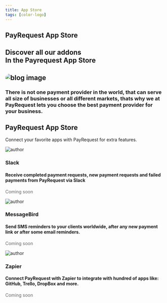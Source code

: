 ```yaml
---
title: App Store
tags: [color-logo]
---
```



<!-- Breadcrumb Start -->
<section class="breadcrumb-area">
         <div class="breadcrumb-shape"></div>
         <div class="container">
            <div class="row">
               <div class="col-lg-12">
                  <div class="breadcrumb-inn">
                     <div class="section-title wow fadeInUp" data-wow-duration="1s" data-wow-delay="0.3s">
                       <h2>PayRequest <span>App Store</span></h2>
                     </div>
                  </div>
               </div>
            </div>
         </div>
      </section>
 <!-- Breadcrumb End -->
       

<section class="about-page-section section_100">
         <div class="container">
            <div class="row">
               <div class="col-lg-12">
                  <div class="section-title wow fadeInUp" data-wow-duration="1s" data-wow-delay="0.3s" style="visibility: visible; animation-duration: 1s; animation-delay: 0.3s; animation-name: fadeInUp;">
                     <h2>Discover all our addons <br>In the 
<span>Payrequest App Store</span>

</h2>
                  </div>
               </div>
            </div>
            <div class="row align-items-center">
               <div class="col-lg-5 lg-1">
                  <div class="about-page-left wow fadeInLeft" data-wow-duration="1s" data-wow-delay="0.5s" style="visibility: visible; animation-duration: 1s; animation-delay: 0.5s; animation-name: fadeInLeft;">
                     <h2 class="mr-5"><div class="">
                        <img src="https://i.imgur.com/VJDXcFv.png" alt="blog image" style="
    border-radius: 20px;
">
                     </div></h2>
                  </div>
               </div>
               <div class="col-lg-6">
                  <div class="about-page-text wow fadeInRight" data-wow-duration="1s" data-wow-delay="0.6s" style="visibility: visible; animation-duration: 1s; animation-delay: 0.6s; animation-name: fadeInRight;">
                     <h3>There is not one payment provider in the world, that can serve all size of businesses or all different markets, thats why we at PayRequest lets you choose the best payment provider for your business.
</h3>
                  </div>
               </div>
            </div>
         </div>
      </section>




<section class="blog-section section_100">
         <div class="container">
            <div class="row align-items-center">
               <div class="col-lg-5 col-md-12">
                  <div class="section-title wow fadeInLeft" data-wow-duration="1s" data-wow-delay="0.3s" style="visibility: visible; animation-duration: 1s; animation-delay: 0.3s; animation-name: fadeInLeft;">
                     <h2><span>PayRequest</span> App Store</h2>
                  </div>
               </div>
               <div class="col-lg-7 col-md-12">
                  <div class="section-para wow fadeInRight" data-wow-duration="1s" data-wow-delay="0.4s" style="visibility: visible; animation-duration: 1s; animation-delay: 0.4s; animation-name: fadeInRight;">
                     <p>Connect your favorite apps with PayRequest for extra features.</p>
                  </div>
               </div>
            </div>
            <div class="row">
               <div class="col-lg-4 col-md-6">
                  <div class="blog-item wow fadeInLeft" data-wow-duration="1s" data-wow-delay="0.3s" style="visibility: visible; animation-duration: 1s; animation-delay: 0.3s; animation-name: fadeInLeft;">
                     
<div class="blog-desc">
                        <div class="meta-image">
                           <div class="author-round">
                              <img src="https://a.slack-edge.com/80588/marketing/img/meta/slack_hash_256.png" alt="author">
                           </div>
                           <div class="tags">
                              



  <h3>Slack</h3>
                           </div>
                        </div>
                        <div class="blog-text">
                           
<h4>Receive completed payment requests, new payment requests and failed payments from PayRequest via Slack


</h4>

<a class="theme-btn mt-4 disabled" style="opacity: .65;">Coming soon<span class="fa fa-chevron-right"></span></a>
          
</div>
                     </div>
                  </div>
               </div>
               <div class="col-lg-4 col-md-6">
                  <div class="blog-item wow fadeInLeft" data-wow-duration="1s" data-wow-delay="0.3s" style="visibility: visible; animation-duration: 1s; animation-delay: 0.3s; animation-name: fadeInLeft;">
                     
<div class="blog-desc">
                        <div class="meta-image">
                           <div class="author-round">
                              <img src="https://i.pinimg.com/originals/b8/5d/c1/b85dc1205e77548f89d091c9482a57fb.png" alt="author">
                           </div>
                           <div class="tags">
                              



<h3>MessageBird</h3>
                           </div>
                        </div>
                        <div class="blog-text">
                           
<h4>Send SMS reminders to your clients worldwide, after any new payment link or after some email reminders.


</h4>

<a class="theme-btn mt-4 disabled" style="opacity: .65;">Coming soon<span class="fa fa-chevron-right"></span></a>
          
</div>
                     </div>
                  </div>
               </div>
               <div class="col-lg-4 col-md-6">
                  <div class="blog-item wow fadeInLeft" data-wow-duration="1s" data-wow-delay="0.3s" style="visibility: visible; animation-duration: 1s; animation-delay: 0.3s; animation-name: fadeInLeft;">
                     
<div class="blog-desc">
                        <div class="meta-image">
                           <div class="author-round">
                              <img src="https://pbs.twimg.com/profile_images/1148696903128776704/hxfJMtCK_400x400.jpg" alt="author">
                           </div>
                           <div class="tags">
                              



<h3>Zapier</h3>
                           </div>
                        </div>
                        <div class="blog-text">
                           
<h4>Connect PayRequest with Zapier to integrate with hundred of apps like: GitHub, Trello, DropBox and more.


</h4>

<a class="theme-btn mt-4 disabled" style="opacity: .65;">Coming soon<span class="fa fa-chevron-right"></span></a>
          
  </div>
                     </div>
                  </div>
               </div>
            </div>
         </div>
      </section>


